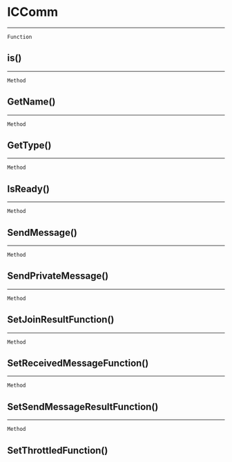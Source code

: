 ICComm
======

------------------------------------------------------------------------

`Function`

is()
----

------------------------------------------------------------------------

`Method`

GetName()
---------

------------------------------------------------------------------------

`Method`

GetType()
---------

------------------------------------------------------------------------

`Method`

IsReady()
---------

------------------------------------------------------------------------

`Method`

SendMessage()
-------------

------------------------------------------------------------------------

`Method`

SendPrivateMessage()
--------------------

------------------------------------------------------------------------

`Method`

SetJoinResultFunction()
-----------------------

------------------------------------------------------------------------

`Method`

SetReceivedMessageFunction()
----------------------------

------------------------------------------------------------------------

`Method`

SetSendMessageResultFunction()
------------------------------

------------------------------------------------------------------------

`Method`

SetThrottledFunction()
----------------------
